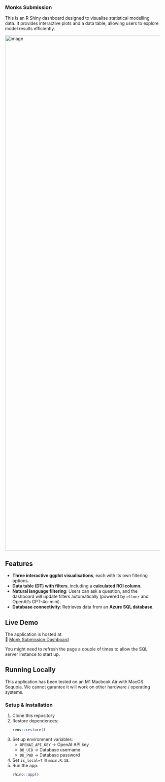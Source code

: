 ### **Monks Submission**  

This is an R Shiny dashboard designed to visualise statistical modelling data. It provides interactive plots and a data table, allowing users to explore model results efficiently.  

<img width="1673" alt="image" src="https://github.com/user-attachments/assets/b8f6e4f5-6b12-484d-b977-5ecdd28e3f1c" />

## **Features**  
- **Three interactive ggplot visualisations**, each with its own filtering options.  
- **Data table (DT) with filters**, including a **calculated ROI column**.  
- **Natural language filtering**: Users can ask a question, and the dashboard will update filters automatically (powered by `ellmer` and OpenAI’s GPT-4o-mini).  
- **Database connectivity**: Retrieves data from an **Azure SQL database**.  

## **Live Demo**  
The application is hosted at:  
🔗 [Monk Submission Dashboard](https://unileverdemo.shinyapps.io/monk/) 

You might need to refresh the page a couple of times to allow the SQL server instance to start up. 

## **Running Locally**  

This application has been tested on an M1 Macbook Air with MacOS Sequoia. We cannot garantee it will work on other hardware / operating systems. 

### **Setup & Installation**  
1. Clone this repository  
2. Restore dependences:  
   ```r
   renv::restore()
   ```  
3. Set up environment variables:  
   - `OPENAI_API_KEY` → OpenAI API key  
   - `DB_UID` → Database username  
   - `DB_PWD` → Database password  
4. Set `is_local=T` in `main.R:18`.
5. Run the app:  
   ```r
   rhino::app()
   ```  
